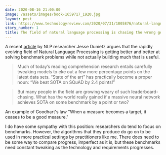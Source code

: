 ```yaml
---
date: 2020-08-16 21:00:00
image: /assets/images/book-1659717_1920.jpg
layout: post
link: https://www.technologyreview.com/2020/07/31/1005876/natural-language-processing-evaluation-ai-opinion/
story_number: 1
title: The field of natural language processing is chasing the wrong goal
---
```


A recent [article](https://www.technologyreview.com/2020/07/31/1005876/natural-language-processing-evaluation-ai-opinion/) by NLP researcher Jesse Dunietz argues that the rapidly evolving field of Natural Language Processing is getting better and better at solving benchmark problems while not actually building much that is useful.

> Much of today’s reading comprehension research entails carefully tweaking models to eke out a few more percentage points on the latest data sets. “State of the art” has practically become a proper noun: “We beat SOTA on SQuAD by 2.4 points!”

> But many people in the field are growing weary of such leaderboard-chasing. What has the world really gained if a massive neural network achieves SOTA on some benchmark by a point or two? 

An example of Goodhart's law "When a measure becomes a target, it ceases to be a good measure."

I do have some sympathy with this position: researchers do tend to focus on benchmarks. However, the algorithms that they produce do go on to be used in more practical settings by practitioners like me. There does need to be some way to compare progress, imperfect as it is, but these benchmarks  need constant tweaking as the technology and requirements progresses. 



